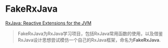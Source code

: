 # FakeRxJava

[RxJava: Reactive Extensions for the JVM](https://github.com/ReactiveX/RxJava)

> FakeRxJava为RxJava学习项目，包括RxJava常用函数的使用，以及借鉴RxJava设计思想尝试模仿一个自己的RxJava框架，命名为**FakeRxJava**.

